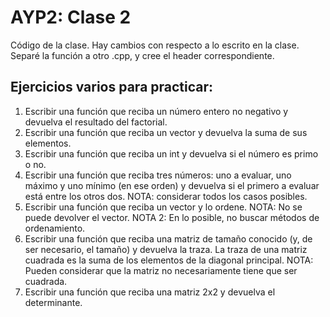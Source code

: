 # AYP2: Clase 2

Código de la clase.
Hay cambios con respecto a lo escrito en la clase. Separé la función a otro .cpp, y cree el header correspondiente.

## Ejercicios varios para practicar:

1. Escribir una función que reciba un número entero no negativo y devuelva el resultado del factorial.
2. Escribir una función que reciba un vector<int> y devuelva la suma de sus elementos.
3. Escribir una función que reciba un int y devuelva si el número es primo o no.
4. Escribir una función que reciba tres números: uno a evaluar, uno máximo y uno mínimo (en ese orden) y devuelva si el primero a evaluar está entre los otros dos. NOTA: considerar todos los casos posibles.
5. Escribir una función que reciba un vector<int> y lo ordene. NOTA: No se puede devolver el vector. NOTA 2: En lo posible, no buscar métodos de ordenamiento.
6. Escribir una función que reciba una matriz de tamaño conocido (y, de ser necesario, el tamaño) y devuelva la traza. La traza de una matriz cuadrada es la suma de los elementos de la diagonal principal. NOTA: Pueden considerar que la matriz no necesariamente tiene que ser cuadrada.
7. Escribir una función que reciba una matriz 2x2 y devuelva el determinante.
